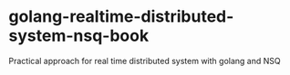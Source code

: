 # golang-realtime-distributed-system-nsq-book
Practical approach for real time distributed system with golang and NSQ
